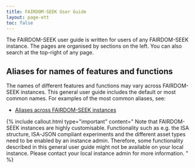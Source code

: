 ```yaml
---
title: FAIRDOM-SEEK User Guide
layout: page-ett
toc: false
---
```


The FAIRDOM-SEEK user guide is written for users of any FAIRDOM-SEEK instance. The pages are organised by sections on the left. You can also search at the top-right of any page.

<i class="fa-solid fa-user-group fa-5x"></i> <i class="fa-solid fa-book fa-5x"></i>


## Aliases for names of features and functions
The names of different features and functions may vary across FAIRDOM-SEEK instances. This general user guide includes the default or most common names. For examples of the most common aliases, see:
- [Aliases across FAIRDOM-SEEK instances](./aliases)

{% include callout.html type="important" content="
Note that FAIRDOM-SEEK instances are highly customisable. Functionality such as e.g. the ISA structure, ISA-JSON compliant 
experiments and the different asset types need to be enabled by an instance admin. 
Therefore, some functionality described in this general user guide might not be available on your local instance. 
Please contact your local instance admin for more information.
" %}

<!-- THE FOLLOWING IS REPLACED BY THE SIDEBAR:

## Profile
- [Registering in SEEK](registering.html)
- [Logging into SEEK](login.html)
  - [Logging into SEEK via LS Login](aai.html)
- [Managing your account](managing-account.html)
  - [Managing your identities/alternative login methods](managing-identities.html)
- [Editing your profile](editing-profile.html)
- Favourites: drag and drop your favourite searches.

## Yellow pages
(aliases: Directory)
- [Browsing content](browsing.html)
- [Creating and managing your own Programmes](programme-creation-and-management.html)
- [Creating a Project](create-a-project.html)
- [Joining a Project](join-a-project.html)
- [Project Dashboard](project-dashboard.html)
- [Viewing Project in Experiment View](viewing-project-in-single-page.html)
- [Specialist user roles and their capabilities](roles.html)

Specialist user roles
  - [Programme administrator](roles.html#programme-administrator)
  - [Project administrator](roles.html#project-administrator)
  - [Asset housekeeper](roles.html#asset-housekeeper)
  - [Asset gatekeeper](roles.html#asset-gatekeeper)

Capabilities
  - [Assign people to Project roles](administer-project-members.html#assign-people-to-project-roles)
  - [Flag when a person becomes inactive in a Project](administer-project-members.html#flag-when-a-person-becomes-inactive-in-a-project)
  - [Create Organisms](adding-admin-items.html#creating-organisms)
  - [Create Profiles](adding-admin-items.html#creating-profiles)
  - [Create Institutions](adding-admin-items.html#creating-institutions)
  - [Add and remove people from a Project](administer-project-members.html#add-and-remove-people-from-a-project)

## Experiments
- [Generating the ISA structure](generating-the-isa-structure.html)
  - [Creating an Investigation](generating-the-isa-structure.html#creating-an-investigation)
  - [Creating a Study](generating-the-isa-structure.html#creating-a-study)
  - [Creating an Experimental assay](generating-the-isa-structure.html#creating-an-experimental-assay)
  - [Creating a Modelling analysis](generating-the-isa-structure.html#creating-a-modelling-analysis)
- [ISA Overview Graph](isa-overview.html)

- [ISA-JSON compliant experiment](isa-json-compliant-experiment.html)
  - [Designing an ISA-JSON compliant experiment](designing-experiments-isajson-compliant.html)
    - [Creating an ISA Investigation](designing-experiments-isajson-compliant.html#1-creating-an-isa-investigation)
    - [Creating an ISA Study](designing-experiments-isajson-compliant.html#2-creating-an-isa-study)
    - [Creating an ISA Assay](designing-experiments-isajson-compliant.html#5-creating-an-assay-stream)
  - [Export experiments as ISA-JSON](exporting-experiments-as-isajson.html)
  - [Experiment Sample Templates](isa-json-compliant-experiment.html#experiment-sample-templates)

- [Making an Investigation, Study or Assay citable](investigation-snapshots.html)
  - [Making public](investigation-snapshots.html#making-public)
  - [Snapshotting](investigation-snapshots.html#snapshotting)
  - [Creating a Research Object](investigation-snapshots.html#creating-a-research-object)
  - [Assigning a DOI](investigation-snapshots.html#assigning-a-doi)  
      
## Assets      
- [Adding assets (data, models, SOPs, publications) to SEEK](adding-assets.html)
- [Data Files](general-attributes.html#data-files)
  - [Data file wizard](data-file-upload-wizard.html)
- Model
  - [Simulate a model on JWS Online](simulate-on-jws-online.html)
- [SOPs](general-attributes.html#sops)
- [Publications](general-attributes.html#publications)
- [Collections](collections.html)
- Document
- Workflow
- File template
- [Creating new asset versions](uploading-new-versions.html)
  - [Comparing two versions of a Model](model-comparison.html)

## Samples
- [Samples](samples.html) 
  - [Create a Sample Type](create-sample-type.html)
  - [Create a Sample](create-sample.html)
  - [Legacy Biosamples](legacy-biosamples.html)

- [Samples in ISA-JSON compliant experiments](isa-json-compliant-experiment.html#samples-in-isa-json-compliant-experiment)
  - [Creating Samples in ISA-JSON compliant Experiments](create-sample-isajson-compliant.html#creating-samples-isajson-compliant-experiments)
  - [Viewing samples in ISA-JSON compliant Experiments](create-sample-isajson-compliant.html#viewing-samples-isajson-compliant-experiments)


- [Browsing samples](browsing.html#browsing-samples)
  - [Browse samples by Sample Type](browsing.html#browse-samples-by-sample-type)
  - [Browse samples by Experiment Sample Template](browsing.html#browse-samples-by-experiment-sample-template)


## General attributes and links
[General attributes and links](general-attributes.html)
- [Title](general-attributes.html#title)
- [Description](general-attributes.html#description)
- [Projects](general-attributes.html#projects)
- [Investigation details](general-attributes.html#investigation-details)
- [Study](general-attributes.html#study)
- [Biological Problem Addressed](general-attributes.html#biological-problem-addressed)
- [Assay Type](general-attributes.html#assay-type)
- [Experimental assays and Modelling analysis](general-attributes.html#experimental-assays-and-modelling-analysis)
- [Technology Type](general-attributes.html#technology-type)
- [Organisms](general-attributes.html#organisms)
- [Experimentalists](general-attributes.html#experimentalists)
- [Attributions](general-attributes.html#attributions)
- [Creators](general-attributes.html#creators)
- [Tags](general-attributes.html#tags)
- Discussion channel
- [Licenses](licenses.html)
- [Sharing](general-attributes.html#sharing)
  - [Bulk changing of sharing permissions](bulk-change-sharing-permission.html)

## Activities
- Presentation
- [Events](general-attributes.html#events)

## Integrations
- [Using SEEK with openBIS](openbis.html)
- [Using Copasi in SEEK](copasi-button.html)
- [Experiment view](viewing-project-in-single-page.html) (or Single page)
- [Compliance with ISA-JSON schemas](isa-json-compliant-experiment.html)

## User guide for API
- [API Introduction](api.html)

## Contribute
- [Reporting a bug or feature request](/tech/reporting-bugs-and-features.html)
- [Contributing to these SEEK Documents](/contributing.html)


-->


